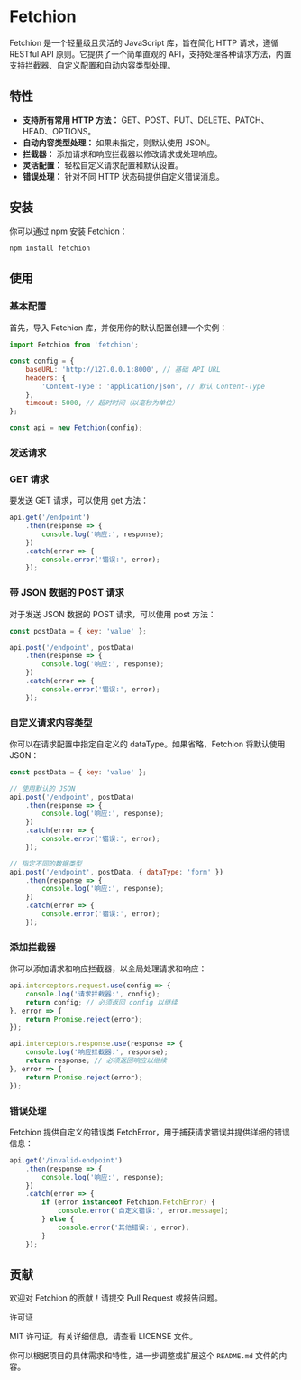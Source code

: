 # Fetchion

Fetchion 是一个轻量级且灵活的 JavaScript 库，旨在简化 HTTP 请求，遵循 RESTful API 原则。它提供了一个简单直观的 API，支持处理各种请求方法，内置支持拦截器、自定义配置和自动内容类型处理。

## 特性

- **支持所有常用 HTTP 方法：** GET、POST、PUT、DELETE、PATCH、HEAD、OPTIONS。
- **自动内容类型处理：** 如果未指定，则默认使用 JSON。
- **拦截器：** 添加请求和响应拦截器以修改请求或处理响应。
- **灵活配置：** 轻松自定义请求配置和默认设置。
- **错误处理：** 针对不同 HTTP 状态码提供自定义错误消息。

## 安装

你可以通过 npm 安装 Fetchion：

```bash
npm install fetchion
```

## 使用

### 基本配置

首先，导入 Fetchion 库，并使用你的默认配置创建一个实例：
```javascript
import Fetchion from 'fetchion';

const config = {
    baseURL: 'http://127.0.0.1:8000', // 基础 API URL
    headers: {
        'Content-Type': 'application/json', // 默认 Content-Type
    },
    timeout: 5000, // 超时时间（以毫秒为单位）
};

const api = new Fetchion(config);
```

### 发送请求

### GET 请求

要发送 GET 请求，可以使用 get 方法：
```javascript
api.get('/endpoint')
    .then(response => {
        console.log('响应:', response);
    })
    .catch(error => {
        console.error('错误:', error);
    });
```
### 带 JSON 数据的 POST 请求
对于发送 JSON 数据的 POST 请求，可以使用 post 方法：
```javascript
const postData = { key: 'value' };

api.post('/endpoint', postData)
    .then(response => {
        console.log('响应:', response);
    })
    .catch(error => {
        console.error('错误:', error);
    });
```

### 自定义请求内容类型

你可以在请求配置中指定自定义的 dataType。如果省略，Fetchion 将默认使用 JSON：
```javascript
const postData = { key: 'value' };

// 使用默认的 JSON
api.post('/endpoint', postData)
    .then(response => {
        console.log('响应:', response);
    })
    .catch(error => {
        console.error('错误:', error);
    });

// 指定不同的数据类型
api.post('/endpoint', postData, { dataType: 'form' })
    .then(response => {
        console.log('响应:', response);
    })
    .catch(error => {
        console.error('错误:', error);
    });
```


### 添加拦截器

你可以添加请求和响应拦截器，以全局处理请求和响应：
```javascript
api.interceptors.request.use(config => {
    console.log('请求拦截器:', config);
    return config; // 必须返回 config 以继续
}, error => {
    return Promise.reject(error);
});

api.interceptors.response.use(response => {
    console.log('响应拦截器:', response);
    return response; // 必须返回响应以继续
}, error => {
    return Promise.reject(error);
});
```


### 错误处理

Fetchion 提供自定义的错误类 FetchError，用于捕获请求错误并提供详细的错误信息：
```javascript
api.get('/invalid-endpoint')
    .then(response => {
        console.log('响应:', response);
    })
    .catch(error => {
        if (error instanceof Fetchion.FetchError) {
            console.error('自定义错误:', error.message);
        } else {
            console.error('其他错误:', error);
        }
    });
```


## 贡献

欢迎对 Fetchion 的贡献！请提交 Pull Request 或报告问题。

许可证

MIT 许可证。有关详细信息，请查看 LICENSE 文件。

你可以根据项目的具体需求和特性，进一步调整或扩展这个 `README.md` 文件的内容。